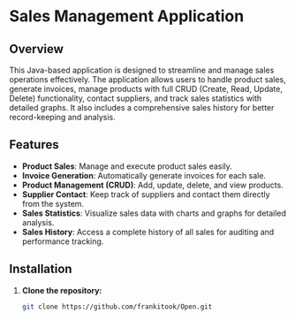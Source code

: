 # Sales Management Application

## Overview

This Java-based application is designed to streamline and manage sales operations effectively. The application allows users to handle product sales, generate invoices, manage products with full CRUD (Create, Read, Update, Delete) functionality, contact suppliers, and track sales statistics with detailed graphs. It also includes a comprehensive sales history for better record-keeping and analysis.

## Features

- **Product Sales**: Manage and execute product sales easily.
- **Invoice Generation**: Automatically generate invoices for each sale.
- **Product Management (CRUD)**: Add, update, delete, and view products.
- **Supplier Contact**: Keep track of suppliers and contact them directly from the system.
- **Sales Statistics**: Visualize sales data with charts and graphs for detailed analysis.
- **Sales History**: Access a complete history of all sales for auditing and performance tracking.


## Installation

1. **Clone the repository:**
   ```bash
   git clone https://github.com/frankitook/Open.git
